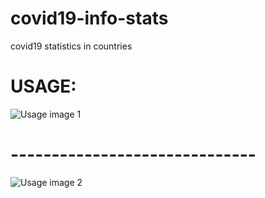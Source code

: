 # covid19-info-stats
covid19 statistics in countries


# USAGE:

![Usage image 1](https://github.com/Sergii-Lak/covid19-info-stats/raw/master/image_r/Capture2.JPJ)

# ------------------------------
![Usage image 2](https://github.com/Sergii-Lak/covid19-info-stats/raw/master/image_r/Capture1.JPJ)




